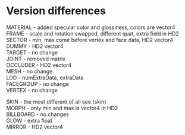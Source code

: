 # Version differences
MATERIAL - added specular color and glossiness, colors are vector4  
FRAME - scale and rotation swapped, different quat, extra field in HD2  
SECTOR - min, max come before vertex and face data, HD2 vector4  
DUMMY - HD2 vector4  
TARGET - no change  
JOINT - removed matrix  
OCCLUDER - HD2 vector4  
MESH - no change  
LOD - numExtraData, extraData  
FACEGROUP - no change  
VERTEX - no change  

SKIN - the most different of all see (skin)  
MORPH - only min and max is vector4 in HD2  
BILLBOARD - no changes  
GLOW - extra float  
MIRROR - HD2 vector4